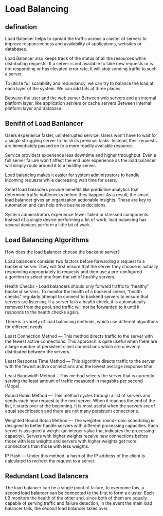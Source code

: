# Load Balancing

## defination
Load Balancer helps to spread the traffic across a cluster of servers to improve responsiveness and availability of applications, websites or databases. 

Load Balancer also keeps track of the status of all the resources while distributing requests. If a server is not available to take new requests or is not responding or has elevated error rate, It will stop sending traffic to such a server.


To utilize full scalability and redundancy, we can try to balance the load at each layer of the system. We can add LBs at three places:

Between the user and the web server
Between web servers and an internal platform layer, like application servers or cache servers
Between internal platform layer and database.

## Benifit of Load Banlancer

Users experience faster, uninterrupted service. Users won’t have to wait for a single struggling server to finish its previous tasks. Instead, their requests are immediately passed on to a more readily available resource.

Service providers experience less downtime and higher throughput. Even a full server failure won’t affect the end user experience as the load balancer will simply route around it to a healthy server.

Load balancing makes it easier for system administrators to handle incoming requests while decreasing wait time for users.

Smart load balancers provide benefits like predictive analytics that determine traffic bottlenecks before they happen. As a result, the smart load balancer gives an organization actionable insights. These are key to automation and can help drive business decisions.

System administrators experience fewer failed or stressed components. Instead of a single device performing a lot of work, load balancing has several devices perform a little bit of work.

## Load Balancing Algorithms

How does the load balancer choose the backend server?

Load balancers consider two factors before forwarding a request to a backend server. They will first ensure that the server they choose is actually responding appropriately to requests and then use a pre-configured algorithm to select one from the set of healthy servers. 

Health Checks - Load balancers should only forward traffic to “healthy” backend servers. To monitor the health of a backend server, “health checks” regularly attempt to connect to backend servers to ensure that servers are listening. If a server fails a health check, it is automatically removed from the pool, and traffic will not be forwarded to it until it responds to the health checks again.

There is a variety of load balancing methods, which use different algorithms for different needs.

Least Connection Method — This method directs traffic to the server with the fewest active connections. This approach is quite useful when there are a large number of persistent client connections which are unevenly distributed between the servers.

Least Response Time Method — This algorithm directs traffic to the server with the fewest active connections and the lowest average response time.

Least Bandwidth Method - This method selects the server that is currently serving the least amount of traffic measured in megabits per second (Mbps).

Round Robin Method — This method cycles through a list of servers and sends each new request to the next server. When it reaches the end of the list, it starts over at the beginning. It is most useful when the servers are of equal specification and there are not many persistent connections.

Weighted Round Robin Method — The weighted round-robin scheduling is designed to better handle servers with different processing capacities. Each server is assigned a weight (an integer value that indicates the processing capacity). Servers with higher weights receive new connections before those with less weights and servers with higher weights get more connections than those with less weights.

IP Hash — Under this method, a hash of the IP address of the client is calculated to redirect the request to a server.


## Redundant Load Balancers
The load balancer can be a single point of failure; to overcome this, a second load balancer can be connected to the first to form a cluster. Each LB monitors the health of the other and, since both of them are equally capable of serving traffic and failure detection, in the event the main load balancer fails, the second load balancer takes over.

